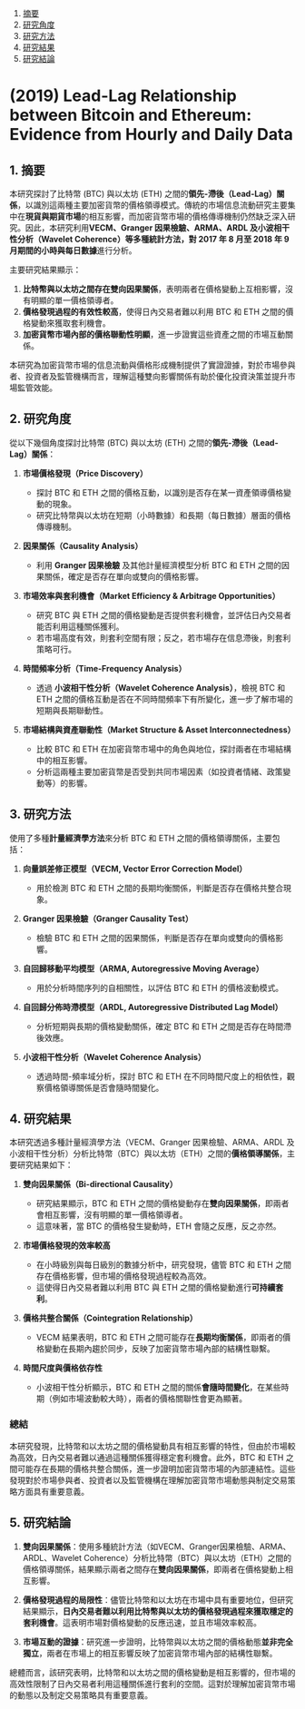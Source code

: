 1. [摘要](#S1)
2. [研究角度](#S2)
3. [研究方法](#S3)
4. [研究結果](#S4)
5. [研究結論](#S5)

# (2019) Lead-Lag Relationship between Bitcoin and Ethereum: Evidence from Hourly and Daily Data

<a name="S1"></a>
## 1. **摘要**

本研究探討了比特幣 (BTC) 與以太坊 (ETH) 之間的**領先-滯後（Lead-Lag）關係**，以識別這兩種主要加密貨幣的價格領導模式。傳統的市場信息流動研究主要集中在**現貨與期貨市場**的相互影響，而加密貨幣市場的價格傳導機制仍然缺乏深入研究。因此，本研究利用**VECM、Granger 因果檢驗、ARMA、ARDL 及小波相干性分析（Wavelet Coherence）**等多種統計方法，對 2017 年 8 月至 2018 年 9 月期間的**小時與每日數據**進行分析。

主要研究結果顯示：
1. **比特幣與以太坊之間存在雙向因果關係**，表明兩者在價格變動上互相影響，沒有明顯的單一價格領導者。
2. **價格發現過程的有效性較高**，使得日內交易者難以利用 BTC 和 ETH 之間的價格變動來獲取套利機會。
3. **加密貨幣市場內部的價格聯動性明顯**，進一步證實這些資產之間的市場互動關係。

本研究為加密貨幣市場的信息流動與價格形成機制提供了實證證據，對於市場參與者、投資者及監管機構而言，理解這種雙向影響關係有助於優化投資決策並提升市場監管效能。

<a name="S2"></a>
## 2. **研究角度**

從以下幾個角度探討比特幣 (BTC) 與以太坊 (ETH) 之間的**領先-滯後（Lead-Lag）關係**：

1. **市場價格發現（Price Discovery）**  
   - 探討 BTC 和 ETH 之間的價格互動，以識別是否存在某一資產領導價格變動的現象。  
   - 研究比特幣與以太坊在短期（小時數據）和長期（每日數據）層面的價格傳導機制。  

2. **因果關係（Causality Analysis）**  
   - 利用 **Granger 因果檢驗** 及其他計量經濟模型分析 BTC 和 ETH 之間的因果關係，確定是否存在單向或雙向的價格影響。  

3. **市場效率與套利機會（Market Efficiency & Arbitrage Opportunities）**  
   - 研究 BTC 與 ETH 之間的價格變動是否提供套利機會，並評估日內交易者能否利用這種關係獲利。  
   - 若市場高度有效，則套利空間有限；反之，若市場存在信息滯後，則套利策略可行。  

4. **時間頻率分析（Time-Frequency Analysis）**  
   - 透過 **小波相干性分析（Wavelet Coherence Analysis）**，檢視 BTC 和 ETH 之間的價格互動是否在不同時間頻率下有所變化，進一步了解市場的短期與長期聯動性。  

5. **市場結構與資產聯動性（Market Structure & Asset Interconnectedness）**  
   - 比較 BTC 和 ETH 在加密貨幣市場中的角色與地位，探討兩者在市場結構中的相互影響。  
   - 分析這兩種主要加密貨幣是否受到共同市場因素（如投資者情緒、政策變動等）的影響。  


<a name="S3"></a>
## 3. **研究方法**

使用了多種**計量經濟學方法**來分析 BTC 和 ETH 之間的價格領導關係，主要包括：

1. **向量誤差修正模型（VECM, Vector Error Correction Model）**  
   - 用於檢測 BTC 和 ETH 之間的長期均衡關係，判斷是否存在價格共整合現象。

2. **Granger 因果檢驗（Granger Causality Test）**  
   - 檢驗 BTC 和 ETH 之間的因果關係，判斷是否存在單向或雙向的價格影響。

3. **自回歸移動平均模型（ARMA, Autoregressive Moving Average）**  
   - 用於分析時間序列的自相關性，以評估 BTC 和 ETH 的價格波動模式。

4. **自回歸分佈時滯模型（ARDL, Autoregressive Distributed Lag Model）**  
   - 分析短期與長期的價格變動關係，確定 BTC 和 ETH 之間是否存在時間滯後效應。

5. **小波相干性分析（Wavelet Coherence Analysis）**  
   - 透過時間-頻率域分析，探討 BTC 和 ETH 在不同時間尺度上的相依性，觀察價格領導關係是否會隨時間變化。


<a name="S4"></a>
## 4. **研究結果**

本研究透過多種計量經濟學方法（VECM、Granger 因果檢驗、ARMA、ARDL 及小波相干性分析）分析比特幣（BTC）與以太坊（ETH）之間的**價格領導關係**，主要研究結果如下：  

1. **雙向因果關係（Bi-directional Causality）**  
   - 研究結果顯示，BTC 和 ETH 之間的價格變動存在**雙向因果關係**，即兩者會相互影響，沒有明顯的單一價格領導者。  
   - 這意味著，當 BTC 的價格發生變動時，ETH 會隨之反應，反之亦然。

2. **市場價格發現的效率較高**  
   - 在小時級別與每日級別的數據分析中，研究發現，儘管 BTC 和 ETH 之間存在價格影響，但市場的價格發現過程較為高效。  
   - 這使得日內交易者難以利用 BTC 與 ETH 之間的價格變動進行**可持續套利**。

3. **價格共整合關係（Cointegration Relationship）**  
   - VECM 結果表明，BTC 和 ETH 之間可能存在**長期均衡關係**，即兩者的價格變動在長期內趨於同步，反映了加密貨幣市場內部的結構性聯繫。

4. **時間尺度與價格依存性**  
   - 小波相干性分析顯示，BTC 和 ETH 之間的關係**會隨時間變化**，在某些時期（例如市場波動較大時），兩者的價格關聯性會更為顯著。

### **總結**  
本研究發現，比特幣和以太坊之間的價格變動具有相互影響的特性，但由於市場較為高效，日內交易者難以通過這種關係獲得穩定套利機會。此外，BTC 和 ETH 之間可能存在長期的價格共整合關係，進一步證明加密貨幣市場的內部連結性。這些發現對於市場參與者、投資者以及監管機構在理解加密貨幣市場動態與制定交易策略方面具有重要意義。


<a name="S5"></a>
## 5. **研究結論**

1. **雙向因果關係**：使用多種統計方法（如VECM、Granger因果檢驗、ARMA、ARDL、Wavelet Coherence）分析比特幣（BTC）與以太坊（ETH）之間的價格領導關係，結果顯示兩者之間存在**雙向因果關係**，即兩者在價格變動上相互影響。

2. **價格發現過程的局限性**：儘管比特幣和以太坊在市場中具有重要地位，但研究結果顯示，**日內交易者難以利用比特幣與以太坊的價格發現過程來獲取穩定的套利機會**。這表明市場對價格變動的反應迅速，並且市場效率較高。

3. **市場互動的證據**：研究進一步證明，比特幣與以太坊之間的價格動態**並非完全獨立**，兩者在市場上的相互影響反映了加密貨幣市場內部的結構性聯繫。

總體而言，該研究表明，比特幣和以太坊之間的價格變動是相互影響的，但市場的高效性限制了日內交易者利用這種關係進行套利的空間。這對於理解加密貨幣市場的動態以及制定交易策略具有重要意義。
